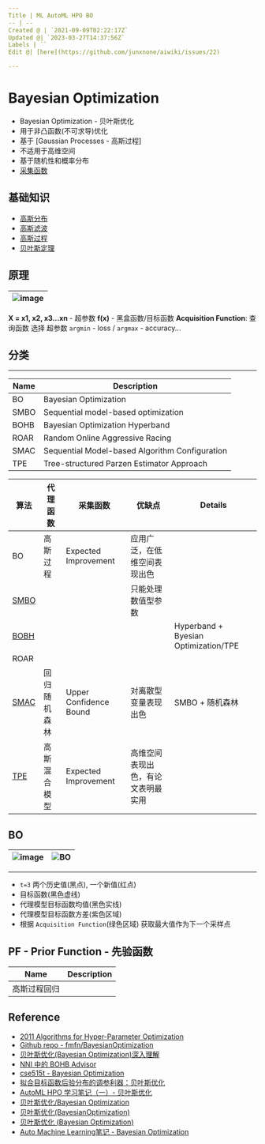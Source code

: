 ```yaml
---
Title | ML AutoML HPO BO
-- | --
Created @ | `2021-09-09T02:22:17Z`
Updated @| `2023-03-27T14:37:56Z`
Labels | ``
Edit @| [here](https://github.com/junxnone/aiwiki/issues/22)

---
```

# Bayesian Optimization

- Bayesian Optimization - 贝叶斯优化
- 用于非凸函数(不可求导)优化
- 基于 [Gaussian Processes - 高斯过程]
- 不适用于高维空间
- 基于随机性和概率分布
- [采集函数](/BO_Acquisition_Function)

## 基础知识
- [高斯分布](/0023_Math_GaussianDistribution)
- [高斯滤波](/0215_Math_GaussianFilter)
- [高斯过程](/0216_Math_GaussianProcess)
- [贝叶斯定理](/0217_Math_BT)

## 原理


![image](https://user-images.githubusercontent.com/2216970/111953074-16f0e600-8b21-11eb-80e5-412e41960269.png) | 
-- | 
**X = x1, x2, x3...xn** - 超参数
**f(x)**  - 黑盒函数/目标函数
**Acquisition Function**: 查询函数 选择 超参数
`argmin` - loss / `argmax` - accuracy...


## 分类

---
Name | Description
-- | --
BO | Bayesian Optimization
SMBO | Sequential model-based optimization 
BOHB | Bayesian Optimization Hyperband 
ROAR | Random Online Aggressive Racing
SMAC | Sequential Model-based Algorithm Configuration
TPE | Tree-structured Parzen Estimator Approach


算法 | 代理函数 | 采集函数 | 优缺点 | Details
-- | -- | -- | -- | --
BO | 高斯过程 | Expected Improvement | 应用广泛，在低维空间表现出色
[SMBO](/BO_SMBO) |  | | 只能处理数值型参数
[BOBH](/BO_BOHB) | | | | Hyperband + Byesian Optimization/TPE
ROAR | 
[SMAC](/BO_SMAC) | 回归随机森林 | Upper Confidence Bound | 对离散型变量表现出色 | SMBO + 随机森林
[TPE](/BO_TPE) | 高斯混合模型 | Expected Improvement | 高维空间表现出色，有论文表明最实用

## BO

![image](https://user-images.githubusercontent.com/2216970/87519205-dac4d600-c6b3-11ea-9013-14ffcf2b5c79.png) | ![BO](https://raw.githubusercontent.com/fmfn/BayesianOptimization/master/examples/bayesian_optimization.gif)
-- | --

---
- `t=3` 两个历史值(黑点), 一个新值(红点)
- 目标函数(黑色虚线)
- 代理模型目标函数均值(黑色实线)
- 代理模型目标函数方差(紫色区域)
-  根据 `Acquisition Function`(绿色区域) 获取最大值作为下一个采样点

## PF - Prior Function - 先验函数

Name | Description
-- | --
高斯过程回归 |


## Reference
- [2011 Algorithms for Hyper-Parameter Optimization](https://papers.nips.cc/paper/2011/file/86e8f7ab32cfd12577bc2619bc635690-Paper.pdf)
- [Github repo - fmfn/BayesianOptimization](https://github.com/fmfn/BayesianOptimization)
- [贝叶斯优化(Bayesian Optimization)深入理解](https://developer.aliyun.com/article/661786)
- [NNI 中的 BOHB Advisor](https://nni.readthedocs.io/zh/latest/Tuner/BohbAdvisor.html)
- [cse515t - Bayesian Optimization](https://www.cse.wustl.edu/~garnett/cse515t/spring_2015/files/lecture_notes/12.pdf)
- [拟合目标函数后验分布的调参利器：贝叶斯优化](https://www.jiqizhixin.com/articles/2017-08-18-5)
- [AutoML HPO 学习笔记（一）- 贝叶斯优化](https://chengfeng96.com/blog/2019/09/08/%E8%B4%9D%E5%8F%B6%E6%96%AF%E4%BC%98%E5%8C%96%E7%AC%94%E8%AE%B0/)
- [贝叶斯优化/Bayesian Optimization](https://zhuanlan.zhihu.com/p/76269142)
- [贝叶斯优化(BayesianOptimization)](https://blog.csdn.net/Leon_winter/article/details/86604553)
- [贝叶斯优化 (Bayesian Optimization)](https://leovan.me/cn/2020/06/bayesian-optimization/)
- [Auto Machine Learning笔记 - Bayesian Optimization](http://codewithzhangyi.com/2018/07/31/Auto%20Hyperparameter%20Tuning%20-%20Bayesian%20Optimization/)
